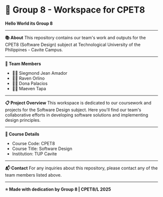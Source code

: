 # 🚀 Group 8 - Workspace for CPET8
**Hello World its Group 8**
___
**📚 About**
This repository contains our team's work and outputs for the CPET8 (Software Design) subject at Technological University of the Philippines - Cavite Campus.
___
**👥 Team Members**
- 👨‍💻 Siegmond Jean Amador
- 👨‍💻 Raven Orlino
- 👩‍💻 Dona Palacios
- 👨‍💻 Maeven Tapa
___
**📋 Project Overview**
This workspace is dedicated to our coursework and projects for the Software Design subject. Here you'll find our team's collaborative efforts in developing software solutions and implementing design principles.
___
**🎯 Course Details**
- Course Code: CPET8
- Course Title: Software Design
- Institution: TUP Cavite
___
**📬 Contact**
For any inquiries about this repository, please contact any of the team members listed above.
___
**⭐ Made with dedication by Group 8 | CPET8/L 2025**
